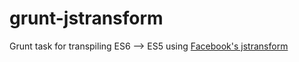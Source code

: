 grunt-jstransform
=================

Grunt task for transpiling ES6 --> ES5 using [Facebook's jstransform](https://github.com/facebook/jstransform)
